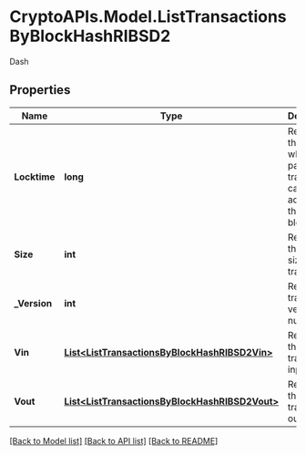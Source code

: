 # CryptoAPIs.Model.ListTransactionsByBlockHashRIBSD2
Dash

## Properties

Name | Type | Description | Notes
------------ | ------------- | ------------- | -------------
**Locktime** | **long** | Represents the time at which a particular transaction can be added to the blockchain. | 
**Size** | **int** | Represents the total size of this transaction. | 
**_Version** | **int** | Represents transaction version number. | 
**Vin** | [**List&lt;ListTransactionsByBlockHashRIBSD2Vin&gt;**](ListTransactionsByBlockHashRIBSD2Vin.md) | Represents the transaction inputs. | 
**Vout** | [**List&lt;ListTransactionsByBlockHashRIBSD2Vout&gt;**](ListTransactionsByBlockHashRIBSD2Vout.md) | Represents the transaction outputs. | 

[[Back to Model list]](../README.md#documentation-for-models) [[Back to API list]](../README.md#documentation-for-api-endpoints) [[Back to README]](../README.md)

